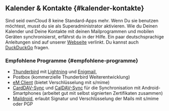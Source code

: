 ## **Kalender & Kontakte** {#kalender-kontakte}

Sind seid ownCloud 8 keine Standard-Apps mehr. Wenn Du sie benutzen möchtest, musst du sie als Superadministrator aktivieren. Wie du Deinen Kalender und Deine Kontakte mit deinen Mailprogrammen und mobilen Geräten synchronisierst, erfährst du in der Hilfe. Ein paar deutschsprachige Anleitungen sind auf unserer [Webseite](https://nimmerland.de/anleitungen.html) verlinkt. Du kannst auch [DuckDuckGo](https://duckduckgo.com/) fragen.

### **Empfohlene Programme** {#empfohlene-programme}

*   [Thunderbird](https://www.mozilla.org/de/thunderbird/) mit [Lightning](https://addons.mozilla.org/de/thunderbird/addon/lightning/) und [Enigmail](https://addons.mozilla.org/de/thunderbird/addon/enigmail/),
*   Postbox (kommerzielle Thunderbird Weiterentwicklung)
*   [eM Client](http://de.emclient.com/) (bietet Verschlüsselung mit s/mime)
*   [CardDAV-Sync](http://dmfs.org/carddav/) und [CalDAV-Sync](http://dmfs.org/caldav/) für die Synchronisation mit Android-Smartphones (arbeitet gut mit selbst signierten Zertifikaten zusammen)
*   <u>[Maildroid](http://flipdogsolutions.com/)</u>, erlaubt Signatur und Verschlüsselung der Mails mit s/mime oder PGP
